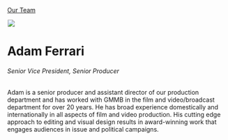 





[Our Team](/who-we-are/team/)


![](data:image/gif;base64,R0lGODlhAQABAAAAACH5BAEKAAEALAAAAAABAAEAAAICTAEAOw==)![](https://www.gmmb.com/wp-content/uploads/2015/11/Adam-Ferrari-0480-468x468.jpg)


Adam Ferrari
============


###### Senior Vice President, Senior Producer


Adam is a senior producer and assistant director of our production department and has worked with GMMB in the film and video/broadcast department for over 20 years. He has broad experience domestically and internationally in all aspects of film and video production. His cutting edge approach to editing and visual design results in award-winning work that engages audiences in issue and political campaigns.











